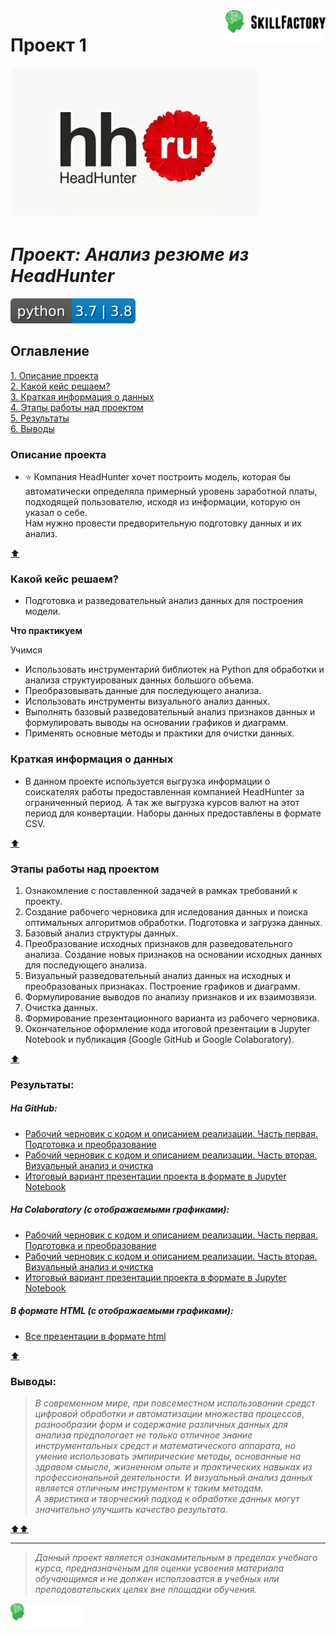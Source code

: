 
<a href="https://skillfactory.ru/">
    <img src="https://raw.githubusercontent.com/dhegl/sf_ds/64c052f95af5d042844ed56f765c2cbb566d1680/main/static/medium.svg" alt="Онлайн-школа SkillFactory" width="160px" align="right" />
</a>

# Проект 1
<img src = https://raw.githubusercontent.com/AndreyRysistov/DatasetsForPandas/main/hh%20label.jpg alt="drawing" style="width:400px;">

# *Проект: Анализ резюме из HeadHunter*

![Pithon 3.7 | 3.8](https://raw.githubusercontent.com/dhegl/sf_ds/5b85790c20deade02175e1651ec2a0b580117907/main/static/python_3.7-3.8.svg)

## Оглавление

[1. Описание проекта](#описание-проекта)  
[2. Какой кейс решаем?](#какой-кейс-решаем)  
[3. Краткая информация о данных](#краткая-информация-о-данных)  
[4. Этапы работы над проектом](#этапы-работы-над-проектом)  
[5. Результаты](#результаты)  
[6. Выводы](#выводы)  


### Описание проекта

-  ⭐ Компания HeadHunter хочет построить модель, которая бы автоматически определяла примерный уровень заработной платы, подходящей пользователю, исходя из информации, которую он указал о себе.  
Нам нужно провести предворительную подготовку данных и их анализ.

[:arrow_up:](#оглавление "К оглавлению")  

### Какой кейс решаем?

-  Подготовка и разведовательный анализ данных для построения модели.

**Что практикуем**

Учимся
-  Использовать инструментарий библиотек на Python для обработки и анализа структуированых данных большого объема.
-  Преобразовывать данные для последующего анализа.
-  Использовать инструменты визуального анализ данных.
-  Выполнять базовый разведовательный анализ признаков данных и формулировать выводы на основании графиков и диаграмм.
-  Применять основные методы и практики для очистки данных.


### Краткая информация о данных
-   В данном проекте используется выгрузка информации о соискателях работы предоставленная компанией HeadHunter за ограниченный период. А так же выгрузка курсов валют на этот период для конвертации. Наборы данных предоставлены в формате CSV.

[:arrow_up:](#оглавление "К оглавлению")

### Этапы работы над проектом

1.  Ознакомление с поставленной задачей в рамках требований к проекту.
2.  Создание рабочего черновика для иследования данных и поиска оптимальных алгоритмов обработки. Подготовка и загрузка данных.
3.  Базовый анализ структуры данных.
3.  Преобразование исходных признаков для разведовательного анализа. Создание новых признаков на основании исходных данных для последующего анализа.
4.  Визуальный разведовательный анализ данных на исходных и преобразованых признаках. Построение графиков и диаграмм.
5.  Формулирование выводов по анализу признаков и их взаимозвязи.
6.  Очистка данных. 
7.  Формирование презентационного варианта из рабочего черновика.
8.  Окончательное оформление кода итоговой презентации в Jupyter Notebook и публикация (Google GitHub и Google Colaboratory).

[:arrow_up:](#оглавление "К оглавлению")


### Результаты:

##### На GitHub:

+   [Рабочий черновик с кодом и описанием реализации. Часть первая. Подготовка и преобразование](explore/explore-a.ipynb)
+   [Рабочий черновик с кодом и описанием реализации. Часть вторая. Визуальный анализ и очистка](explore/explore-в.ipynb)
+   [Итоговый вариант презентации проекта в формате в Jupyter Notebook](headhunter_ds.ipynb)

##### На Colaboratory (c отображаемыми графиками):

+   [Рабочий черновик с кодом и описанием реализации. Часть первая. Подготовка и преобразование](https://colab.research.google.com/drive/1DJBgmlqMU07eNTUNuusD7-z7NltQEa-q)
+   [Рабочий черновик с кодом и описанием реализации. Часть вторая. Визуальный анализ и очистка](https://colab.research.google.com/drive/1DXaXlHHD7AbMsw92aM03EXjmPN2sF3uQ)
+   [Итоговый вариант презентации проекта в формате в Jupyter Notebook](https://colab.research.google.com/drive/1Qdz_CgNUFL2bL1sK2YOYpEUkVJkS026n)

##### В формате HTML (c отображаемыми графиками):

+   [Все презентации в формате html](view/)

[:arrow_up:](#оглавление "К оглавлению")


### Выводы:

  >*В современном мире, при повсеместном использовании средст цифровой обработки и автоматизации множества процессов, разнообразии форм и содержание различных данных для анализа предпологает не только отличное знание инструментальных средст и математического аппарата, но умение использовать эмпирические методы, основанные на здравом смысле, жизненном опыте и
практических навыках из профессиональной деятельности. И визуальный анализ данных является отличным инструментом к таким методам.  
  >А эвристика и творческий подход к обработке данных могут значительно улучшить качество результата.*

[:arrow_up::arrow_up:](#проект-1 "В начало")

---

> *Данный проект является ознакамительным в пределах учебного курса, предназначеным для оценки усвоения материала обучающимся и не должен исползоватся в учебных или преподовательских целях вне площадки обучения.*


<a href="https://skillfactory.ru/courses/data-science">
    <img src="https://raw.githubusercontent.com/dhegl/sf_ds/64c052f95af5d042844ed56f765c2cbb566d1680/main/static/small.svg" alt="Онлайн-школа SkillFactory Курсы по Data Science" width="120px" align="left" >
</a>
